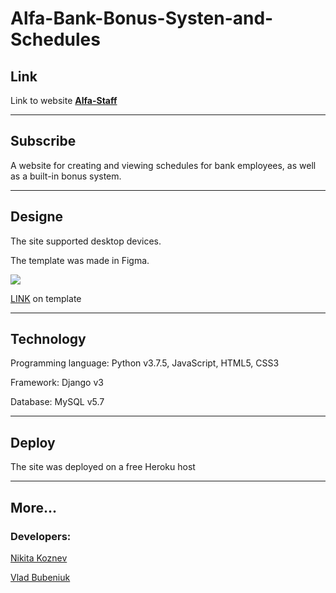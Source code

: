# Alfa-Bank-Bonus-Systen-and-Schedules

## Link

Link to website **[Alfa-Staff](https://alfastaff.herokuapp.com/login)**

---

## Subscribe

A website for creating and viewing schedules for bank employees, as well as a built-in bonus system.

---

## Designe

The site supported desktop devices.

The template was made in Figma.

![](https://github.com/spanickroon/Alfa-Bank-Bonus-Systen-and-Schedules/blob/dev/static/images/web_site/figma_template_screen.png)

[LINK](https://www.figma.com/file/IHWD0zS96WtSgZCdzuT4kn/Alfastaff?node-id=0%3A1) on template

---

## Technology

Programming language: Python v3.7.5, JavaScript, HTML5, CSS3

Framework: Django v3

Database: MySQL v5.7

---

## Deploy

The site was deployed on a free Heroku host

---

## More...

### Developers:
[Nikita Koznev](https://www.figma.com/file/IHWD0zS96WtSgZCdzuT4kn/Alfastaff?node-id=0%3A1)

[Vlad Bubeniuk](https://www.figma.com/file/IHWD0zS96WtSgZCdzuT4kn/Alfastaff?node-id=0%3A1) 
